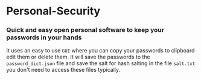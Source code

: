 # Personal-Security
### Quick and easy open personal software to keep your passwords in your hands

It uses an easy to use ``GUI`` where you can copy your passwords to clipboard edit them 
or delete them. It will save the passwords to the ``password_dict.json`` file and save the salt for
hash salting in the file ``salt.txt`` you don't need to access these files typically.
